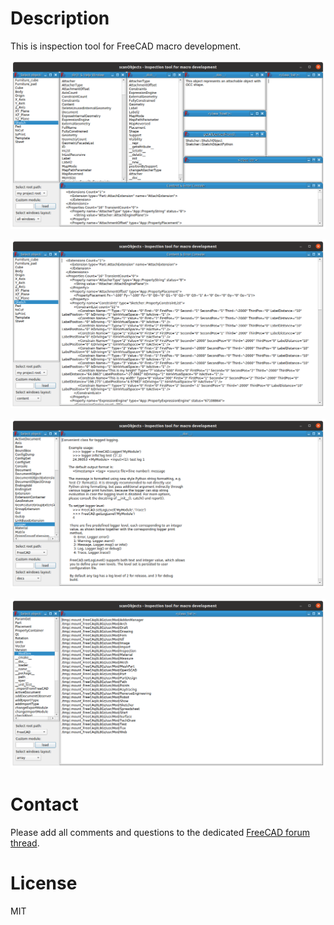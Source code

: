 # Description

This is inspection tool for FreeCAD macro development.

![001](https://raw.githubusercontent.com/dprojects/scanObjects/master/Screenshots/001.png)

![002](https://raw.githubusercontent.com/dprojects/scanObjects/master/Screenshots/002.png)

![003](https://raw.githubusercontent.com/dprojects/scanObjects/master/Screenshots/003.png)

![004](https://raw.githubusercontent.com/dprojects/scanObjects/master/Screenshots/004.png)

# Contact

Please add all comments and questions to the dedicated
[FreeCAD forum thread](https://forum.freecadweb.org/viewtopic.php?f=22&t=65395).

# License

MIT
